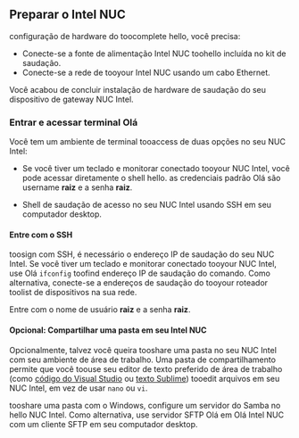 ## <a name="prepare-your-intel-nuc"></a>Preparar o Intel NUC

configuração de hardware do toocomplete hello, você precisa:

- Conecte-se a fonte de alimentação Intel NUC toohello incluída no kit de saudação.
- Conecte-se a rede de tooyour Intel NUC usando um cabo Ethernet.

Você acabou de concluir instalação de hardware de saudação do seu dispositivo de gateway NUC Intel.

### <a name="sign-in-and-access-hello-terminal"></a>Entrar e acessar terminal Olá

Você tem um ambiente de terminal tooaccess de duas opções no seu NUC Intel:

- Se você tiver um teclado e monitorar conectado tooyour NUC Intel, você pode acessar diretamente o shell hello. as credenciais padrão Olá são username **raiz** e a senha **raiz**.

- Shell de saudação de acesso no seu NUC Intel usando SSH em seu computador desktop.

#### <a name="sign-in-with-ssh"></a>Entre com o SSH

toosign com SSH, é necessário o endereço IP de saudação do seu NUC Intel. Se você tiver um teclado e monitorar conectado tooyour NUC Intel, use Olá `ifconfig` toofind endereço IP de saudação do comando. Como alternativa, conecte-se a endereços de saudação do tooyour roteador toolist de dispositivos na sua rede.

Entre com o nome de usuário **raiz** e a senha **raiz**.

#### <a name="optional-share-a-folder-on-your-intel-nuc"></a>Opcional: Compartilhar uma pasta em seu Intel NUC

Opcionalmente, talvez você queira tooshare uma pasta no seu NUC Intel com seu ambiente de área de trabalho. Uma pasta de compartilhamento permite que você toouse seu editor de texto preferido de área de trabalho (como [código do Visual Studio](https://code.visualstudio.com/) ou [texto Sublime](http://www.sublimetext.com/)) tooedit arquivos em seu NUC Intel, em vez de usar `nano` ou `vi`.

tooshare uma pasta com o Windows, configure um servidor do Samba no hello NUC Intel. Como alternativa, use servidor SFTP Olá em Olá Intel NUC com um cliente SFTP em seu computador desktop.
